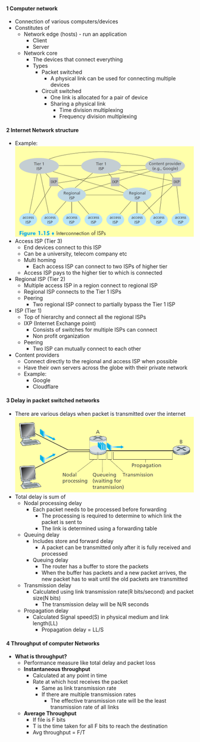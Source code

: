 
#### 1 Computer network
- Connection of various computers/devices
- Constitutes of 
	- Network edge (hosts) - run an application
		- Client
		- Server
	- Network core
		- The devices that connect everything
		- Types
			- Packet switched
				- A physical link can be used for connecting multiple devices
			- Circuit switched
				- One link is allocated for a pair of device
				- Sharing a physical link
					- Time division multiplexing
					- Frequency division multiplexing


#### 2 Internet Network structure
- Example: ![](./Attachments/Images/network_Structure.png)
- Access ISP (Tier 3)
	- End devices connect to this ISP
	- Can be a university, telecom company etc
	- Multi homing
		- Each access ISP can connect to two ISPs of higher tier
	- Access ISP pays to the higher tier to which is connected
- Regional ISP (Tier 2)
	- Multiple access ISP in a region connect to regional ISP
	- Regional ISP connects to the Tier 1 ISPs
	- Peering
		- Two regional ISP connect to partially bypass the Tier 1 ISP
- ISP (Tier 1)
	- Top of hierarchy and connect all the regional ISPs
	- IXP (Internet Exchange point)
		- Consists of switches for multiple ISPs can connect
		- Non profit organization
	- Peering
		- Two ISP can mutually connect to each other
- Content providers
	- Connect directly to the regional and access ISP when possible
	- Have their own servers across the globe with their private network
	- Example: 
		- Google
		- Cloudflare

#### 3 Delay in packet switched networks
- There are various delays when packet is transmitted over the internet ![](./Attachments/Images/network_delay.png)
- Total delay is sum of
	- Nodal processing delay
		- Each packet needs to be processed before forwarding
			- The processing is required to determine to which link the packet is sent to
			- The link is determined using a forwarding table
	- Queuing delay
		- Includes store and forward delay
			- A packet can be transmitted only after it is fully received and processed
		- Queuing delay
			- The router has a buffer to store the packets
			- When the buffer has packets and a new packet arrives, the new packet has to wait until the old packets are transmitted
	- Transmission delay
		- Calculated using link transmission rate(R bits/second) and packet size(N bits)
			- The transmission delay will be N/R seconds
	- Propagation delay
		- Calculated Signal speed(S) in physical medium and link length(LL)
			- Propagation delay = LL/S

#### 4 Throughput of computer Networks
- **What is throughput?**
	- Performance measure like total delay and packet loss
	- **Instantaneous throughput**
		- Calculated at any point in time
		- Rate at which host receives the packet
			- Same as link transmission rate
			- If there are multiple transmission rates
				- The effective transmission rate will be the least transmission rate of all links
	- **Average Throughput**
		- If file is F bits
		- T is the time taken for all F bits to reach the destination 
		- Avg throughput = F/T